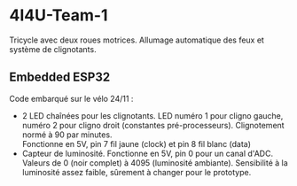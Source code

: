 # 4I4U-Team-1
Tricycle avec deux roues motrices. Allumage automatique des feux et système de clignotants.

## Embedded ESP32
Code embarqué sur le vélo
24/11 :  
- 2 LED chaînées pour les clignotants. LED numéro 1 pour cligno gauche, numéro 2 pour cligno droit (constantes pré-processeurs). Clignotement normé à 90 par minutes.  
Fonctionne en 5V, pin 7 fil jaune (clock) et pin 8 fil blanc (data)
- Capteur de luminosité. Fonctionne en 5V, pin 0 pour un canal d'ADC. Valeurs de 0 (noir complet) à 4095 (luminosité ambiante). Sensibilité à la luminosité assez faible, sûrement à changer pour le prototype. 

